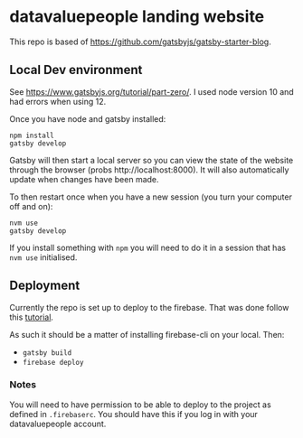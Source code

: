 # datavaluepeople landing website

This repo is based of https://github.com/gatsbyjs/gatsby-starter-blog.

## Local Dev environment
See https://www.gatsbyjs.org/tutorial/part-zero/. I used node version 10 and had errors when using 12.

Once you have node and gatsby installed:
```
npm install
gatsby develop
```

Gatsby will then start a local server so you can view the state of the website
through the browser (probs http://localhost:8000). It will
also automatically update when changes have been made.

To then restart once when you have a new session (you turn your computer off and on):
```
nvm use
gatsby develop
```

If you install something with `npm` you will need to do it in a session that has `nvm use` initialised.

## Deployment
Currently the repo is set up to deploy to the firebase. That was done follow this [tutorial](https://www.gatsbyjs.org/docs/deploying-to-firebase/).

As such it should be a matter of installing firebase-cli on your local. Then:
- `gatsby build`
- `firebase deploy`

### Notes
You will need to have permission to be able to deploy to the project as defined in `.firebaserc`. You should have this if you log in with your datavaluepeople account.

